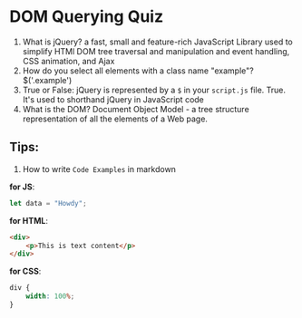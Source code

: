# DOM Querying Quiz

1. What is jQuery?
a fast, small and feature-rich JavaScript Library used to simplify HTMl DOM tree traversal and manipulation and event handling, CSS animation, and Ajax
2. How do you select all elements with a class name "example"?
$('.example')
3. True or False: jQuery is represented by a `$` in your `script.js` file.
True. It's used to shorthand jQuery in JavaScript code
4. What is the DOM?
Document Object Model - a tree structure representation of all the elements of a Web page.
## Tips:

1. How to write `Code Examples` in markdown

**for JS**:

```javascript
let data = "Howdy";
```

**for HTML**:

```html
<div>
    <p>This is text content</p>
</div>
```

**for CSS**:

```css
div {
    width: 100%;
}
```
